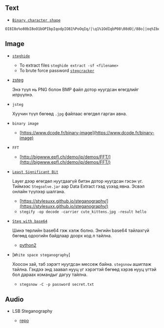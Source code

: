 ## Text

- [`Binary character shape`](https://www.dcode.fr/binary-character-shape)

```
OI8I8o%o80bI8oO1bOPIbpIqodpIO81%PoOqIq/|\q1%1OdIqbP08\08dO|/88o||oq%IbqO8ddIddII81IO//OI88Ib8opIIp8oqpd%\pqbI|/bI
```

## Image

- [`steghide`](http://steghide.sourceforge.net/download.php)

  - To extract files `steghide extract -sf <filename>`
  - To brute force password [`stegcracker`](https://github.com/Va5c0/Steghide-Brute-Force-Tool)

- [zsteg](https://github.com/zed-0xff/zsteg)

  Энэ түүл нь PNG болон BMP файл дотор нуугдсан өгөгдлийг илрүүлнэ.

- `jsteg`

  Хуучин түүл бөгөөд `.jpg` файлаас өгөгдөл гарган авна.

- `binary image`

  - [https://www.dcode.fr/binary-image](https://www.dcode.fr/binary-image)

- `FFT`

  - [http://bigwww.epfl.ch/demo/ip/demos/FFT/](http://bigwww.epfl.ch/demo/ip/demos/FFT/)

- [`Least Significant Bit`](https://en.wikipedia.org/wiki/Bit_numbering#Least_significant_bit_in_digital_steganography)

  Layer дээр өгөгдөл нуугдаагүй битэн дотор нуугдсан гэсэн үг. Тиймээс `Stegsolve.jar` аар Data Extract гээд үзээд явна. Эсвэл онлайн түүлээр шалгана.

  - [https://stylesuxx.github.io/steganography/](https://stylesuxx.github.io/steganography/)
  - `stegify -op decode -carrier cute_kittens.jpg -result hello`

- [`Steg with base64`](https://github.com/bzorigt/stegb64)

  Шинэ төрлийн base64 гэж хэлж болно. Энгийн base64 тайлахгүй бөгөөд одоогийн байдлаар доорх код л тайлна.

  - [python2](https://github.com/ByamB4/CaptureTheFlagTool/blob/master/Steganography/code/stegb64.py)

- [`White space steganography`]

  Хоосон зай, таб зэрэгт нуугдсан мессеж байна. `stegsnow` ашиглаж тайлна. Гэхдээ энд заавал нууц үг хэрэгтэй бөгөөд хэрэв нууц үгтэй бол дараах командыг дагуу тайлна.

  - `stegsnow -C -p password secret.txt`

## Audio

- LSB Steganography

  - [repo](https://github.com/sniperline047/Audio-Steganography)
